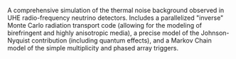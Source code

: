 A comprehensive simulation of the thermal noise background observed in UHE radio-frequency neutrino detectors. Includes a parallelized "inverse" Monte Carlo radiation transport code (allowing for the modeling of birefringent and highly anisotropic media), a precise model of the Johnson-Nyquist contribution (including quantum effects), and a Markov Chain model of the simple multiplicity and phased array triggers. 
